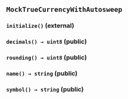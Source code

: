 ## `MockTrueCurrencyWithAutosweep`






### `initialize()` (external)





### `decimals() → uint8` (public)





### `rounding() → uint8` (public)





### `name() → string` (public)





### `symbol() → string` (public)






